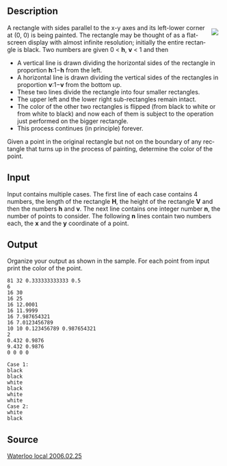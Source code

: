 <h2>Description</h2><img src="images/2857_1.jpg" align="right" hspace="10" vspace="10"><span lang="en-us"><p>A rectangle with sides parallel to the x-y axes and its left-lower corner at (0, 0) is being painted. The rectangle may be thought of as a flat-screen display with almost infinite resolution; initially the entire rectangle is black. Two numbers are given 0 &lt; <b>h</b>, <b>v</b> &lt; 1 and then</p><ul><li>A vertical line is drawn dividing the horizontal sides of the rectangle in proportion <b>h</b>:1−<b>h</b> from the left.</li><li>A horizontal line is drawn dividing the vertical sides of the rectangles in proportion <b>v</b>:1−<b>v</b> from the bottom up.</li><li>These two lines divide the rectangle into four smaller rectangles.</li><li>The upper left and the lower right sub-rectangles remain intact.</li><li>The color of the other two rectangles is flipped (from black to white or from white to black) and now each of them is subject to the operation just performed on the bigger rectangle.</li><li>This process continues (in principle) forever.</li></ul>Given a point in the original rectangle but not on the boundary of any rectangle that turns up in the process of painting, determine the color of the point.</span><h2>Input</h2><p>Input contains multiple cases. The first line of each case contains 4 numbers, the length of the rectangle <b>H</b>, the height of the rectangle <b>V</b> and then the numbers <b>h</b> and <b>v</b>.  The next line contains one integer number <b>n</b>, the number of points to consider. The following <b>n</b> lines contain two numbers each, the <b>x</b> and the <b>y</b> coordinate of a point.</p><h2>Output</h2><p>Organize your output as shown in the sample. For each point from input print the color of the point.</p><pre><code class="language-input1">81 32 0.333333333333 0.5
6
16 30
16 25
16 12.0001
16 11.9999
16 7.987654321
16 7.0123456789
10 10 0.123456789 0.987654321
2
0.432 0.9876
9.432 0.9876
0 0 0 0</code></pre><pre><code class="language-output1">Case 1:
black
black
white
black
white
white
Case 2:
white
black</code></pre><h2>Source</h2><a href="searchproblem?field=source&amp;key=Waterloo+local+2006.02.25">Waterloo local 2006.02.25</a>